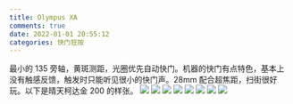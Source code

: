```yaml
---
title: Olympus XA
comments: true
date: 2022-01-01 20:55:12
categories: 快门狂按
---
```

最小的 135 旁轴，黄斑测距，光圈优先自动快门。机器的快门有点特色，基本上没有触感反馈，触发时只能听见很小的快门声。28mm 配合超焦距，扫街很好玩。以下是晴天柯达金 200 的样张。
![](https://i04.cc/r/202201012111055.jpg)
![](https://i04.cc/r/202201012112712.jpg)
![](https://i04.cc/r/202201012112448.jpg)
![](https://i04.cc/r/202201012117597.jpg)
![](https://i04.cc/r/202201012117353.jpg)
![](https://i04.cc/r/202201012117929.jpg)
![](https://i04.cc/r/202201012112241.jpg)
![](https://i04.cc/r/202201012112482.jpg)


